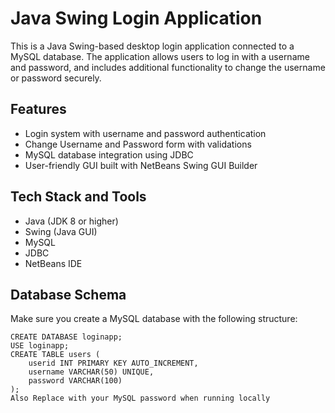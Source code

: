 # Java Swing Login Application
This is a Java Swing-based desktop login application connected to a MySQL database. The application allows users to log in with a username and password, and includes additional functionality to change the username or password securely.

## Features
- Login system with username and password authentication
- Change Username and Password form with validations
- MySQL database integration using JDBC
- User-friendly GUI built with NetBeans Swing GUI Builder

## Tech Stack and Tools
- Java (JDK 8 or higher)
- Swing (Java GUI)
- MySQL
- JDBC
- NetBeans IDE

## Database Schema
Make sure you create a MySQL database with the following structure:
```
CREATE DATABASE loginapp;
USE loginapp;
CREATE TABLE users (
    userid INT PRIMARY KEY AUTO_INCREMENT,
    username VARCHAR(50) UNIQUE,
    password VARCHAR(100)
);
Also Replace with your MySQL password when running locally
